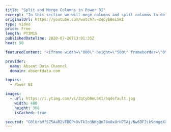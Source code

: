 ```yaml
---
title: "Split and Merge Columns in Power BI"
excerpt: "In this section we will mege columns and split columns to do a depper level of analysis"
originalUrl: https://youtube.com/watch?v=ZqCybBeLSKI
type: video
price: Free
length: PT3M1S
publishedDateTime: 2020-07-26T13:01:35Z
heat: 50

featuredContent: "<iframe width=\"800\" height=\"500\" frameborder=\"0\" src=\"https://www.youtube.com/embed/ZqCybBeLSKI\" allow=\"accelerometer; autoplay; encrypted-media; gyroscope; picture-in-picture\" allowfullscreen></iframe>"

provider:
  name: Absent Data Channel
  domain: absentdata.com

topics:
  - Power BI

images:
  - url: https://i.ytimg.com/vi/ZqCybBeLSKI/hqdefault.jpg
    width: 480
    height: 360
    isCached: true

secured: "G0lUrbMfSZ5AaR2VF8OP+XvTkIo3NKgQn70x0xUrH7IAj/Nw6DFJik9dmgqXXoaG7FkB5OsCPJvtG9l4eDNjjeYm0kwZM+40DrPs3wb0zufqrZai6DwjA99bTOoq+pbgMPfYwlUtr49kMNb7depAdEToa8G7z3Va+NRbQWZQsL/0VxhQIsuKUq+xahEFCFwPIlklK75qj+08Pr0JBZMPmNPXXSVevQMJUUO66vpwZyuPwJ+IT/OxSvBcpbFBkxLFLMB7XnGRLP+HYMyFc1YGx/CjzayoIQwA7Ewr0pWN6XpSkJi83xOeIDm5GV3SamM9ZgOWADLUAIgb9tlobYiXX3STTdYK30ZySAPS2uz4qHno/qe9ucjcxTrNoW5MrEUAAH3d++OsW5sRfEXMaf4JN8t/8iOb7Ty+ANLMwAmVE0Y=;E9UpD8Z4jPse56JBoUCFHQ=="
---
```


